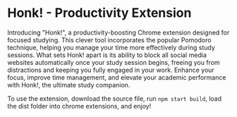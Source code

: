 # Honk! - Productivity Extension
Introducing "Honk!", a productivity-boosting Chrome extension designed for focused studying. This clever tool incorporates the popular Pomodoro technique, helping you manage your time more effectively during study sessions. What sets Honk! apart is its ability to block all social media websites automatically once your study session begins, freeing you from distractions and keeping you fully engaged in your work. Enhance your focus, improve time management, and elevate your academic performance with Honk!, the ultimate study companion.

To use the extension, download the source file, run ```npm start build```, load the dist folder into chrome extensions, and enjoy!
